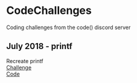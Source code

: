# CodeChallenges
Coding challenges from the code() discord server

## July 2018 - printf
Recreate printf  
[Challenge](/challenges/july-2018.txt)  
[Code](/code/july-2018.js)